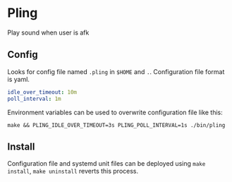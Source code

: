 # Pling

Play sound when user is afk

## Config

Looks for config file named `.pling` in `$HOME` and `.`. Configuration file format is yaml.

```yaml
idle_over_timeout: 10m
poll_interval: 1m
```

Environment variables can be used to overwrite configuration file like this:

```
make && PLING_IDLE_OVER_TIMEOUT=3s PLING_POLL_INTERVAL=1s ./bin/pling
```


## Install

Configuration file and systemd unit files can be deployed using `make install`, `make uninstall` reverts this process.
